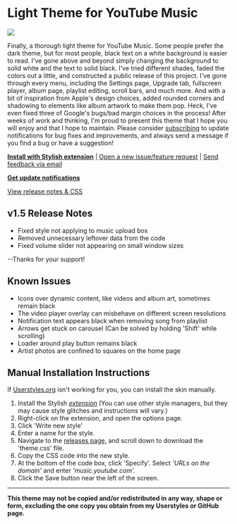 # Light Theme for YouTube Music

<img src="https://i.ibb.co/B2QssLZ/promo.png"/>

Finally, a thorough light theme for YouTube Music. Some people prefer the dark theme, but for most people, black text on a white background is easier to read. I've gone above and beyond simply changing the background to solid white and the text to solid black. I've tried different shades, faded the colors out a little, and constructed a public release of this project. I've gone through every menu, including the Settings page, Upgrade tab, fullscreen player, album page, playlist editing, scroll bars, and much more. And with a bit of inspiration from Apple's design choices, added rounded corners and shadowing to elements like album artwork to make them pop. Heck, I've even fixed three of Google's bugs/bad margin choices in the process! After weeks of work and thinking, I'm proud to present this theme that I hope you will enjoy and that I hope to maintain. Please consider [subscribing](https://docs.google.com/forms/d/e/1FAIpQLSfP30oTyvJfdZN0uIe-EXf8RXHiA_gzssLDjOTXr_5ggWhNaw/viewform?usp=pp_url&entry.635720994=Subscribe+to+update+notifications) to update notifications for bug fixes and improvements, and always send a message if you find a bug or have a suggestion!

**[Install with Stylish extension](https://userstyles.org/styles/207587/light-theme-for-youtube-music)** | [Open a new issue/feature request](https://github.com/Tech-How/Light-Theme-for-YouTube-Music/issues/new/choose) | [Send feedback via email](mailto:tech_how_youtuber_55@yahoo.com?subject=YTM%20Light%20Theme%20Feedback)

**[Get update notifications](https://docs.google.com/forms/d/e/1FAIpQLSfP30oTyvJfdZN0uIe-EXf8RXHiA_gzssLDjOTXr_5ggWhNaw/viewform?usp=pp_url&entry.635720994=Subscribe+to+update+notifications)**

[View release notes & CSS](https://github.com/Tech-How/Light-Theme-for-YouTube-Music/releases)

## v1.5 Release Notes
- Fixed style not applying to music upload box
- Removed unnecessary leftover data from the code
- Fixed volume slider not appearing on small window sizes

--Thanks for your support!


## Known Issues
- Icons over dynamic content, like videos and album art, sometimes remain black
- The video player overlay can misbehave on different screen resolutions
- Notification text appears black when removing song from playlist
- Arrows get stuck on carousel (Can be solved by holding 'Shift' while scrolling)
- Loader around play button remains black
- Artist photos are confined to squares on the home page


## Manual Installation Instructions
If [Userstyles.org](https://userstyles.org) isn't working for you, you can install the skin manually.

1. Install the Stylish *[extension](https://chrome.google.com/webstore/detail/stylish-custom-themes-for/fjnbnpbmkenffdnngjfgmeleoegfcffe)* (You can use other style managers, but they may cause style glitches and instructions will vary.)
2. Right-click on the extension, and open the options page.
3. Click 'Write new style'
4. Enter a name for the style.
5. Navigate to the [releases page,](https://github.com/Tech-How/Light-Theme-for-YouTube-Music/releases) and scroll down to download the 'theme.css' file.
6. Copy the CSS code into the new style.
7. At the bottom of the code box, click 'Specify'. Select *'URLs on the domain'* and enter *'music.youtube.com'.*
8. Click the Save button near the left of the screen.

---
**This theme may not be copied and/or redistributed in any way, shape or form, excluding the one copy you obtain from my Userstyles or GitHub page.**
